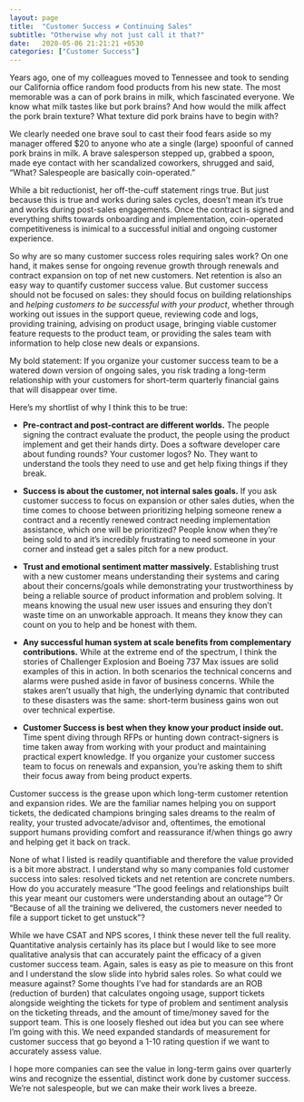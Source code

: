 ```yaml
---
layout: page
title:  "Customer Success ≠ Continuing Sales"
subtitle: "Otherwise why not just call it that?"
date:   2020-05-06 21:21:21 +0530
categories: ["Customer Success"]
---
```


Years ago, one of my colleagues moved to Tennessee and took to sending our California office random food products from his new state. The most memorable was a can of pork brains in milk, which fascinated everyone. We know what milk tastes like but pork brains? And how would the milk affect the pork brain texture? What texture did pork brains have to begin with?

We clearly needed one brave soul to cast their food fears aside so my manager offered $20 to anyone who ate a single (large) spoonful of canned pork brains in milk. A brave salesperson stepped up, grabbed a spoon, made eye contact with her scandalized coworkers, shrugged and said, “What? Salespeople are basically coin-operated.”

While a bit reductionist, her off-the-cuff statement rings true. But just because this is true and works during sales cycles, doesn’t mean it’s true and works during post-sales engagements. Once the contract is signed and everything shifts towards onboarding and implementation, coin-operated competitiveness is inimical to a successful initial and ongoing customer experience.

So why are so many customer success roles requiring sales work? On one hand, it makes sense for ongoing revenue growth through renewals and contract expansion on top of net new customers. Net retention is also an easy way to quantify customer success value. But customer success should not be focused on sales: they should focus on building relationships and *helping customers to be successful with your product*, whether through working out issues in the support queue, reviewing code and logs, providing training, advising on product usage, bringing viable customer feature requests to the product team, or providing the sales team with information to help close new deals or expansions.

My bold statement: If you organize your customer success team to be a watered down version of ongoing sales, you risk trading a long-term relationship with your customers for short-term quarterly financial gains that will disappear over time.

Here’s my shortlist of why I think this to be true:

* **Pre-contract and post-contract are different worlds.** The people signing the contract evaluate the product, the people using the product implement and get their hands dirty. Does a software developer care about funding rounds? Your customer logos? No. They want to understand the tools they need to use and get help fixing things if they break.
* **Success is about the customer, not internal sales goals.** If you ask customer success to focus on expansion or other sales duties, when the time comes to choose between prioritizing helping someone renew a contract and a recently renewed contract needing implementation assistance, which one will be prioritized? People know when they’re being sold to and it’s incredibly frustrating to need someone in your corner and instead get a sales pitch for a new product.
* **Trust and emotional sentiment matter massively.** Establishing trust with a new customer means understanding their systems and caring about their concerns/goals while demonstrating your trustworthiness by being a reliable source of product information and problem solving. It means knowing the usual new user issues and ensuring they don’t waste time on an unworkable approach. It means they know they can count on you to help and be honest with them.

* **Any successful human system at scale benefits from complementary contributions.** While at the extreme end of the spectrum, I think the stories of Challenger Explosion and Boeing 737 Max issues are solid examples of this in action. In both scenarios the technical concerns and alarms were pushed aside in favor of business concerns. While the stakes aren’t usually that high, the underlying dynamic that contributed to these disasters was the same: short-term business gains won out over technical expertise.

* **Customer Success is best when they know your product inside out.** Time spent diving through RFPs or hunting down contract-signers is time taken away from working with your product and maintaining practical expert knowledge. If you organize your customer success team to focus on renewals and expansion, you’re asking them to shift their focus away from being product experts.

Customer success is the grease upon which long-term customer retention and expansion rides. We are the familiar names helping you on support tickets, the dedicated champions bringing sales dreams to the realm of reality, your trusted advocate/advisor and, oftentimes, the emotional support humans providing comfort and reassurance if/when things go awry and helping get it back on track.

None of what I listed is readily quantifiable and therefore the value provided is a bit more abstract. I understand why so many companies fold customer success into sales: resolved tickets and net retention are concrete numbers. How do you accurately measure “The good feelings and relationships built this year meant our customers were understanding about an outage”? Or “Because of all the training we delivered, the customers never needed to file a support ticket to get unstuck”?

While we have CSAT and NPS scores, I think these never tell the full reality. Quantitative analysis certainly has its place but I would like to see more qualitative analysis that can accurately paint the efficacy of a given customer success team. Again, sales is easy as pie to measure on this front and I understand the slow slide into hybrid sales roles. So what could we measure against? Some thoughts I’ve had for standards are an ROB (reduction of burden) that calculates ongoing usage, support tickets alongside weighting the tickets for type of problem and sentiment analysis on the ticketing threads, and the amount of time/money saved for the support team. This is one loosely fleshed out idea but you can see where I’m going with this. We need expanded standards of measurement for customer success that go beyond a 1-10 rating question if we want to accurately assess value.

I hope more companies can see the value in long-term gains over quarterly wins and recognize the essential, distinct work done by customer success. We’re not salespeople, but we can make their work lives a breeze.   
